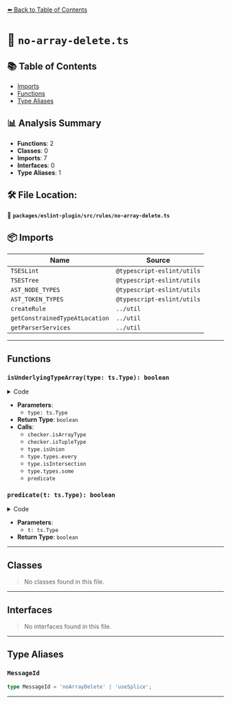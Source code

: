 [⬅️ Back to Table of Contents](../../../../index.md)

# 📄 `no-array-delete.ts`

## 📚 Table of Contents

- [Imports](#imports)
- [Functions](#functions)
- [Type Aliases](#type-aliases)

## 📊 Analysis Summary

- **Functions**: 2
- **Classes**: 0
- **Imports**: 7
- **Interfaces**: 0
- **Type Aliases**: 1

## 🛠️ File Location:
📂 **`packages/eslint-plugin/src/rules/no-array-delete.ts`**

## 📦 Imports

| Name | Source |
|------|--------|
| `TSESLint` | `@typescript-eslint/utils` |
| `TSESTree` | `@typescript-eslint/utils` |
| `AST_NODE_TYPES` | `@typescript-eslint/utils` |
| `AST_TOKEN_TYPES` | `@typescript-eslint/utils` |
| `createRule` | `../util` |
| `getConstrainedTypeAtLocation` | `../util` |
| `getParserServices` | `../util` |


---

## Functions

### `isUnderlyingTypeArray(type: ts.Type): boolean`

<details><summary>Code</summary>

```ts
function isUnderlyingTypeArray(type: ts.Type): boolean {
      const predicate = (t: ts.Type): boolean =>
        checker.isArrayType(t) || checker.isTupleType(t);

      if (type.isUnion()) {
        return type.types.every(predicate);
      }

      if (type.isIntersection()) {
        return type.types.some(predicate);
      }

      return predicate(type);
    }
```
</details>

- **Parameters**:
  - `type: ts.Type`
- **Return Type**: `boolean`
- **Calls**:
  - `checker.isArrayType`
  - `checker.isTupleType`
  - `type.isUnion`
  - `type.types.every`
  - `type.isIntersection`
  - `type.types.some`
  - `predicate`
### `predicate(t: ts.Type): boolean`

<details><summary>Code</summary>

```ts
(t: ts.Type): boolean =>
        checker.isArrayType(t) || checker.isTupleType(t)
```
</details>

- **Parameters**:
  - `t: ts.Type`
- **Return Type**: `boolean`

---

## Classes

> No classes found in this file.


---

## Interfaces

> No interfaces found in this file.


---

## Type Aliases

### `MessageId`

```ts
type MessageId = 'noArrayDelete' | 'useSplice';
```


---